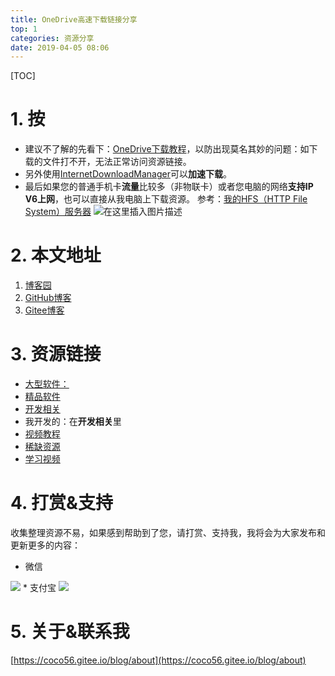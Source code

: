 ```yaml
---
title: OneDrive高速下载链接分享
top: 1
categories: 资源分享
date: 2019-04-05 08:06
---
```

[TOC]

# 1. 按
* 建议不了解的先看下：[OneDrive下载教程](https://www.cnblogs.com/coco56/p/11161530.html)，以防出现莫名其妙的问题：如下载的文件打不开，无法正常访问资源链接。
* 另外使用[InternetDownloadManager](https://blog.csdn.net/COCO56/article/details/102529329)可以**加速下载**。
* 最后如果您的普通手机卡**流量**比较多（非物联卡）或者您电脑的网络**支持IP V6上网**，也可以直接从我电脑上下载资源。
参考：[我的HFS（HTTP File System）服务器](https://coco56.gitee.io/blog/hfs/)
![在这里插入图片描述](https://img-blog.csdnimg.cn/20200203182510793.png?x-oss-process=image/watermark,type_ZmFuZ3poZW5naGVpdGk,shadow_10,text_aHR0cHM6Ly9jb2NvNTYuYmxvZy5jc2RuLm5ldA==,size_16,color_FFFFFF,t_70)


# 2. 本文地址
1. [博客园](https://www.cnblogs.com/coco56/p/11223189.html)
2. [GitHub博客](https://coco5666.github.io/blog/OneDrive/)
3. [Gitee博客](https://coco56.gitee.io/blog/OneDrive/)

# 3. 资源链接
* [大型软件：](https://uinedu-my.sharepoint.com/:f:/g/personal/a19635_myoffice_site/EiYDxymeTBpMqMF9YfndrZkBPkwe_ltyPtKZ8Oifs3RQ1A?e=dPQkSW)
* [精品软件](https://acedidiaoacid-my.sharepoint.com/:f:/g/personal/coco56_msoffice_tw/EreRiFcEeA5Eg1DlOSnIXZsBLNrFfuQmOvpvmPl26TQ7BA?e=t4HEZ5)
* [开发相关](https://acedidiaoacid-my.sharepoint.com/:f:/g/personal/coco56_msoffice_tw/EowxsJNEHjVGpNrpSoUvrUEBoWGAS42_hm2x2ak3juo71w?e=8Wkx80)
* 我开发的：在**开发相关**里
* [视频教程](https://kimgkw2-my.sharepoint.com/:f:/g/personal/fx03_52ove_cf/Ele5oxb4g6xKg4zxbK4omC8B0Eua15qi5RHIo0dJVVPbjg?e=lgyXQI)
* [稀缺资源](https://acedidiaoacid-my.sharepoint.com/:f:/g/personal/coco56_msoffice_tw/EkjPTmgS2ANMuADvbmI4dIkBjfN_IIMoiXc44WWqLPcX0g?e=nZZlgc)
* [学习视频](https://uinedu-my.sharepoint.com/:f:/g/personal/a19635_myoffice_site/EiYDxymeTBpMqMF9YfndrZkBPkwe_ltyPtKZ8Oifs3RQ1A?e=dPQkSW)

# 4. 打赏&支持
收集整理资源不易，如果感到帮助到了您，请打赏、支持我，我将会为大家发布和更新更多的内容：
* 微信
<img src="https://i.loli.net/2019/07/06/5d20bb02a413d45586.png">
* 支付宝
<img src="https://i.loli.net/2019/07/06/5d20bb5b090cf90572.jpg">

# 5. 关于&联系我
[https://coco56.gitee.io/blog/about](https://coco56.gitee.io/blog/about)
